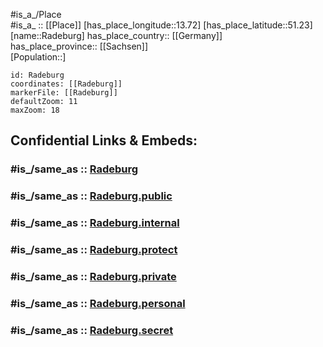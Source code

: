 ﻿---
confidential: public
isDeleted: false
location:
- 51.23
- 13.72
mapmarker: city
mapzoom:
- 7
- 12
SpocWebEntityId: 33601
tags:
- geo/City
type: City
---

#is_a_/Place  
#is_a_ :: [[Place]] 
[has_place_longitude::13.72] 
[has_place_latitude::51.23] 
[name::Radeburg] 
has_place_country:: [[Germany]]  
has_place_province:: [[Sachsen]]  
[Population::] 



```leaflet
id: Radeburg
coordinates: [[Radeburg]] 
markerFile: [[Radeburg]] 
defaultZoom: 11 
maxZoom: 18
```


## Confidential Links & Embeds: 

### #is_/same_as :: [Radeburg](/_Standards/Earth/Continent/Europe/Europe~Central/Germany/Germany~East/Sachsen/counties~Sachsen/Meißen/cities~Meißen/Ebersbach/City/Radeburg.md) 

### #is_/same_as :: [Radeburg.public](/_public/Earth/Continent/Europe/Europe~Central/Germany/Germany~East/Sachsen/counties~Sachsen/Meißen/cities~Meißen/Ebersbach/City/Radeburg.public.md) 

### #is_/same_as :: [Radeburg.internal](/_internal/Earth/Continent/Europe/Europe~Central/Germany/Germany~East/Sachsen/counties~Sachsen/Meißen/cities~Meißen/Ebersbach/City/Radeburg.internal.md) 

### #is_/same_as :: [Radeburg.protect](/_protect/Earth/Continent/Europe/Europe~Central/Germany/Germany~East/Sachsen/counties~Sachsen/Meißen/cities~Meißen/Ebersbach/City/Radeburg.protect.md) 

### #is_/same_as :: [Radeburg.private](/_private/Earth/Continent/Europe/Europe~Central/Germany/Germany~East/Sachsen/counties~Sachsen/Meißen/cities~Meißen/Ebersbach/City/Radeburg.private.md) 

### #is_/same_as :: [Radeburg.personal](/_personal/Earth/Continent/Europe/Europe~Central/Germany/Germany~East/Sachsen/counties~Sachsen/Meißen/cities~Meißen/Ebersbach/City/Radeburg.personal.md) 

### #is_/same_as :: [Radeburg.secret](/_secret/Earth/Continent/Europe/Europe~Central/Germany/Germany~East/Sachsen/counties~Sachsen/Meißen/cities~Meißen/Ebersbach/City/Radeburg.secret.md)

